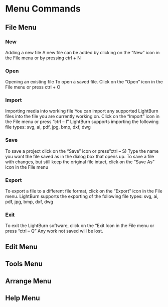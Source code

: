 

# Menu Commands

## File Menu

### New
Adding a new file
A new file can be added by clicking on the “New” icon in the File menu
or by pressing ctrl + N

### Open
Opening an existing file
To open a saved file. Click on the “Open” icon in the File menu or
press ctrl + O

### Import
Importing media into working file
You can import any supported LightBurn files into the file you are
currently working on. Click on the “Import” icon in the File menu
or press “ctrl – I” LightBurn supports importing the following file types:
svg, ai, pdf, jpg, bmp, dxf, dwg

### Save
To save a project click on the “Save” icon or press”ctrl – S) Type the name
you want the file saved as in the dialog box that opens up. To save a file
with changes, but still keep the original file intact, click on the “Save As”
icon in the File menu

### Export
To export a file to a different file format, click on the “Export” icon in the
File menu. LightBurn supports the exporting of the following file types:
svg, ai, pdf, jpg, bmp, dxf, dwg

### Exit 
To exit the LightBurn software, click on the “Exit Icon in the File
menu or press “ctrl – Q” Any work not saved will be lost.


## Edit Menu

## Tools Menu

## Arrange Menu

## Help Menu
